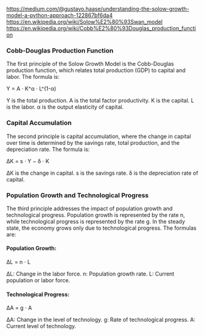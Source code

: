 
https://medium.com/@gustavo.haase/understanding-the-solow-growth-model-a-python-approach-122867bf6da4
https://en.wikipedia.org/wiki/Solow%E2%80%93Swan_model
https://en.wikipedia.org/wiki/Cobb%E2%80%93Douglas_production_function


### Cobb-Douglas Production Function

The first principle of the Solow Growth Model is the Cobb-Douglas production function, which relates total production (GDP) to capital and labor. The formula is:

Y = A ⋅ K^α ⋅ L^(1-α)

Y is the total production.
A is the total factor productivity.
K is the capital.
L is the labor.
α is the output elasticity of capital.


### Capital Accumulation

The second principle is capital accumulation, where the change in capital over time is determined by the savings rate, total production, and the depreciation rate. The formula is:

ΔK = s ⋅ Y − δ ⋅ K

ΔK is the change in capital.
s is the savings rate.
δ is the depreciation rate of capital.


### Population Growth and Technological Progress

The third principle addresses the impact of population growth and technological progress. Population growth is represented by the rate n, while technological progress is represented by the rate g. In the steady state, the economy grows only due to technological progress. The formulas are:

#### Population Growth:

ΔL = n ⋅ L

ΔL: Change in the labor force.
n: Population growth rate.
L: Current population or labor force.

#### Technological Progress:

ΔA = g ⋅ A

ΔA: Change in the level of technology.
g: Rate of technological progress.
A: Current level of technology.


